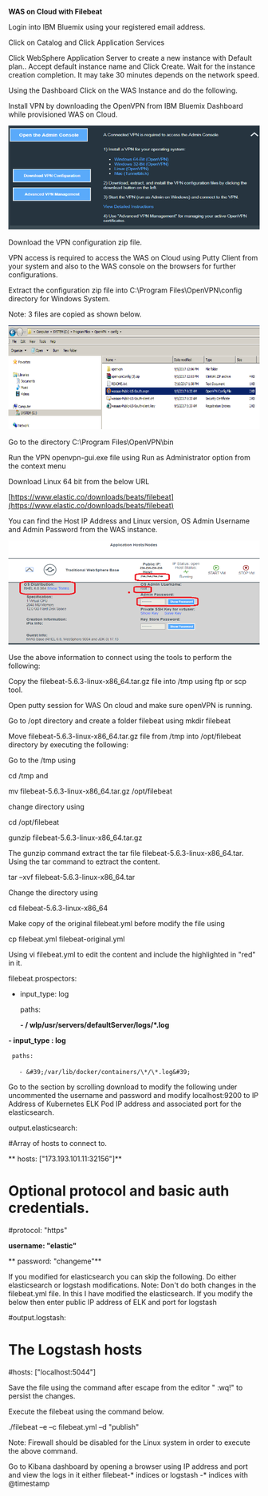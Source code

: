 **WAS on Cloud with Filebeat**

Login into IBM Bluemix using your registered email address.

Click on Catalog   and Click Application Services

Click WebSphere Application Server to create a new instance with Default plan.. Accept default instance name and Click Create. Wait for the instance creation completion. It may take 30 minutes depends on the network speed.

Using the Dashboard Click on the WAS Instance and do the following.

Install VPN by downloading the OpenVPN from IBM Bluemix Dashboard while provisioned WAS on Cloud.

<img src="images/WAS_FileBeat_Config_image1.png" width="623" height="208" />

Download the VPN configuration zip file.

VPN access is required to access the WAS on Cloud using Putty Client from your system and also to the WAS console on the browsers for further configurations.

Extract the configuration zip file into   C:\Program Files\OpenVPN\config directory  for Windows System.

Note: 3 files are copied as shown below.

<img src="images/WAS_FileBeat_Config_image2.png" width="623" height="208" />

Go to the  directory C:\Program Files\OpenVPN\bin

Run the VPN openvpn-gui.exe file using Run as Administrator option from the context menu

Download Linux 64 bit from the below URL

[https://www.elastic.co/downloads/beats/filebeat](https://www.elastic.co/downloads/beats/filebeat)

You can find the Host IP Address and Linux version, OS Admin Username and Admin Password from the WAS instance.

<img src="images/WAS_FileBeat_Config_image3.png" width="623" height="208" />

Use the above information to connect using the tools to perform the following:

Copy the filebeat-5.6.3-linux-x86\_64.tar.gz  file into /tmp  using ftp or scp tool.

Open putty session for WAS On cloud and make sure openVPN is running.

Go to /opt directory and create a folder filebeat using  mkdir filebeat

Move filebeat-5.6.3-linux-x86\_64.tar.gz   file from /tmp into /opt/filebeat  directory by executing the following:

Go to the /tmp  using

cd /tmp  and

mv filebeat-5.6.3-linux-x86\_64.tar.gz   /opt/filebeat

change directory using

cd /opt/filebeat

gunzip filebeat-5.6.3-linux-x86\_64.tar.gz

The gunzip command extract the tar file filebeat-5.6.3-linux-x86\_64.tar. Using the tar command to eztract the content.

tar –xvf filebeat-5.6.3-linux-x86\_64.tar

Change the directory using

cd filebeat-5.6.3-linux-x86\_64

Make copy of the original filebeat.yml before modify the file using

cp filebeat.yml filebeat-original.yml

Using vi filebeat.yml  to edit the content and include the highlighted in &quot;red&quot; in it.

filebeat.prospectors:

- input\_type: log

  paths:

     **- / wlp/usr/servers/defaultServer/logs/\*.log**

**-  input\_type : log**

     paths:

       - &#39;/var/lib/docker/containers/\*/\*.log&#39;

Go to the section by scrolling download to modify the following under uncommented the username and password and modify localhost:9200 to IP Address of Kubernetes ELK Pod IP address and associated port for the elasticsearch.

output.elasticsearch:

   #Array of hosts to connect to.

**   hosts: [&quot;173.193.101.11:32156&quot;]**

  # Optional protocol and basic auth credentials.

  #protocol: &quot;https&quot;

  **username: &quot;elastic&quot;**

**  password: &quot;changeme&quot;**

If you modified for elasticsearch you can skip the following. Do either elasticsearch  or logstash modifications. Note: Don&#39;t do both changes in the filebeat.yml file. In this I have modified the elasticsearch.  If you modify the below then enter public  IP address of ELK and port for logstash

#output.logstash:

# The Logstash hosts

  #hosts: [&quot;localhost:5044&quot;]



Save the file using the command after escape from the editor &quot; :wq!&quot;  to persist the changes.

Execute the filebeat using the command below.

./filebeat –e –c filebeat.yml –d &quot;publish&quot;

Note: Firewall should be disabled for the Linux system in order to execute the above command.

Go to Kibana dashboard by opening a browser using IP address and port  and view the logs in it either filebeat-\* indices or logstash -\* indices with @timestamp
